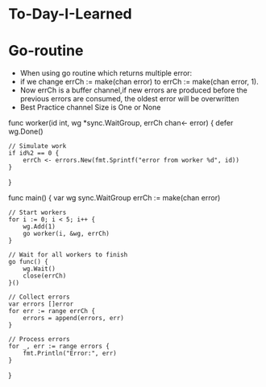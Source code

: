 # To-Day-I-Learned
# Go-routine
- When using go routine which returns multiple error:
- if we change errCh := make(chan error) to errCh := make(chan error, 1).
- Now errCh is a buffer channel,if new errors are produced before the previous errors are consumed, the oldest error will be overwritten
- Best Practice channel Size is One or None

func worker(id int, wg *sync.WaitGroup, errCh chan<- error) {
	defer wg.Done()

	// Simulate work
	if id%2 == 0 {
		errCh <- errors.New(fmt.Sprintf("error from worker %d", id))
	}
}

func main() {
	var wg sync.WaitGroup
	errCh := make(chan error)

	// Start workers
	for i := 0; i < 5; i++ {
		wg.Add(1)
		go worker(i, &wg, errCh)
	}

	// Wait for all workers to finish
	go func() {
		wg.Wait()
		close(errCh)
	}()

	// Collect errors
	var errors []error
	for err := range errCh {
		errors = append(errors, err)
	}

	// Process errors
	for _, err := range errors {
		fmt.Println("Error:", err)
	}
}
